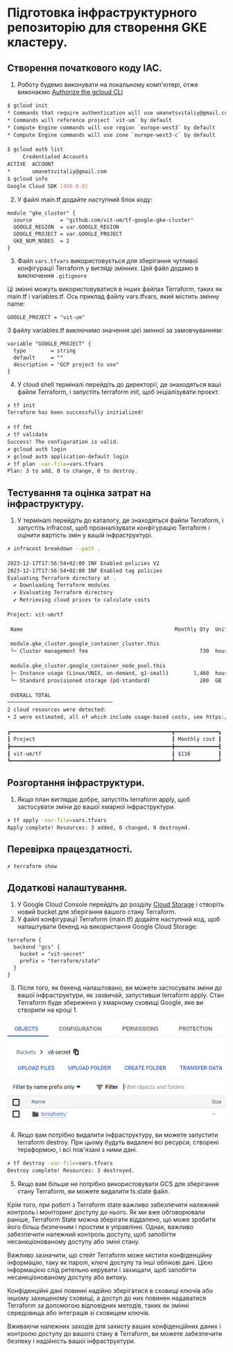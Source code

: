 # Підготовка інфраструктурного репозиторію для створення GKE кластеру.

## Створення початкового коду IAC.
1. Роботу будемо виконувати на локальному комп'ютері, отже виконаємо [Authorize the gcloud CLI](https://cloud.google.com/sdk/docs/authorizing)
```sh
$ gcloud init
* Commands that require authentication will use umanetsvitaliy@gmail.com by default
* Commands will reference project `vit-um` by default
* Compute Engine commands will use region `europe-west3` by default
* Compute Engine commands will use zone `europe-west3-c` by default

$ gcloud auth list
     Credentialed Accounts
ACTIVE  ACCOUNT
*       umanetsvitaliy@gmail.com
$ gcloud info
Google Cloud SDK [456.0.0]
```
2. У файлі main.tf додайте наступний блок коду:
```hlc
module "gke_cluster" {
  source         = "github.com/vit-um/tf-google-gke-cluster"
  GOOGLE_REGION  = var.GOOGLE_REGION
  GOOGLE_PROJECT = var.GOOGLE_PROJECT
  GKE_NUM_NODES  = 2
}
```

3. Файл `vars.tfvars` використовується для зберігання чутливої конфігурації Terraform у вигляді змінних. Цей файл додамо в виключення `.gitignore`   

Ці змінні можуть використовуватися в інших файлах Terraform, таких як main.tf і variables.tf.
Ось приклад файлу vars.tfvars, який містить змінну name:
```hcl
GOOGLE_PROJECT = "vit-um"
```
З файлу variables.tf виключимо значення цієї змінної за замовчуванням:
```hlc
variable "GOOGLE_PROJECT" {
  type        = string
  default     = ""
  description = "GCP project to use"
}
```
4. У cloud shell терміналі перейдіть до директорії, де знаходяться ваші файли Terraform, і запустіть terraform init, щоб ініціалізувати проєкт.
```sh
✗ tf init                              
Terraform has been successfully initialized!

✗ tf fmt
✗ tf validate
Success! The configuration is valid.
✗ gcloud auth login
✗ gcloud auth application-default login
✗ tf plan -var-file=vars.tfvars
Plan: 3 to add, 0 to change, 0 to destroy.
```

## Тестування та оцінка затрат на інфраструктуру.
1. У терміналі перейдіть до каталогу, де знаходяться файли Terraform, і запустіть infracost, щоб проаналізувати конфігурацію Terraform і оцінити вартість змін у вашій інфраструктурі.
```sh
✗ infracost breakdown --path .

2023-12-17T17:56:54+02:00 INF Enabled policies V2
2023-12-17T17:56:54+02:00 INF Enabled tag policies
Evaluating Terraform directory at .
  ✔ Downloading Terraform modules
  ✔ Evaluating Terraform directory 
  ✔ Retrieving cloud prices to calculate costs 

Project: vit-um/tf

 Name                                                 Monthly Qty  Unit   Monthly Cost 
                                                                                       
 module.gke_cluster.google_container_cluster.this                                      
 └─ Cluster management fee                                    730  hours        $73.00 
                                                                                       
 module.gke_cluster.google_container_node_pool.this                                    
 ├─ Instance usage (Linux/UNIX, on-demand, g1-small)        1,460  hours        $33.11 
 └─ Standard provisioned storage (pd-standard)                200  GB            $9.60 
                                                                                       
 OVERALL TOTAL                                                                 $115.71 
──────────────────────────────────
2 cloud resources were detected:
∙ 2 were estimated, all of which include usage-based costs, see https://infracost.io/usage-file

┏━━━━━━━━━━━━━━━━━━━━━━━━━━━━━━━━━━━━━━━━━━━━━━━━━━━━┳━━━━━━━━━━━━━━┓
┃ Project                                            ┃ Monthly cost ┃
┣━━━━━━━━━━━━━━━━━━━━━━━━━━━━━━━━━━━━━━━━━━━━━━━━━━━━╋━━━━━━━━━━━━━━┫
┃ vit-um/tf                                          ┃ $116         ┃
┗━━━━━━━━━━━━━━━━━━━━━━━━━━━━━━━━━━━━━━━━━━━━━━━━━━━━┻━━━━━━━━━━━━━━┛
```
## Розгортання інфраструктури.
1. Якщо план виглядає добре, запустіть terraform apply, щоб застосувати зміни до вашої хмарної інфраструктури.
```sh
✗ tf apply -var-file=vars.tfvars
Apply complete! Resources: 3 added, 0 changed, 0 destroyed.
```


## Перевірка працездатності.
```sh
✗ terraform show 
```


## Додаткові налаштування.
1. У Google Cloud Console перейдіть до розділу [Cloud Storage](https://console.cloud.google.com/storage/browser) і створіть новий bucket для зберігання вашого стану Terraform.
2. У файлі конфігурації Terraform (main.tf) додайте наступний код, щоб налаштувати бекенд на використання Google Cloud Storage:
```hcl
terraform {
  backend "gcs" {
    bucket = "vit-secret"
    prefix = "terraform/state"
  }
}
```
3. Після того, як бекенд налаштовано, ви можете застосувати зміни до вашої інфраструктури, як зазвичай, запустивши terraform apply. Стан Terraform буде збережено у хмарному сховищі Google, яке ви створили на кроці 1.

![terraform_state](terraform_state.png)  

4. Якщо вам потрібно видалити інфраструктуру, ви можете запустити terraform destroy. При цьому будуть видалені всі ресурси, створені тераформою, і всі пов'язані з ними дані.
```sh
✗ tf destroy -var-file=vars.tfvars
Destroy complete! Resources: 3 destroyed.
```
5. Якщо вам більше не потрібно використовувати GCS для зберігання стану Terraform, ви можете видалити ts.state файл.

Крім того, при роботі з Terraform state важливо забезпечити належний контроль і моніторинг доступу до нього. Як ми вже обговорювали раніше, Terraform State можна зберігати віддалено, що може зробити його більш безпечним і простим в управлінні. Однак, важливо забезпечити належний контроль доступу, щоб запобігти несанкціонованому доступу або зміні стану.

Важливо зазначити, що стейт Terraform може містити конфіденційну інформацію, таку як паролі, ключі доступу та інші облікові дані. Цією інформацією слід ретельно керувати і захищати, щоб запобігти несанкціонованому доступу або витоку.

Конфіденційні дані повинні надійно зберігатися в сховищі ключів або іншому захищеному сховищі, а доступ до них повинен надаватися Terraform за допомогою відповідних методів, таких як змінні середовища або інтеграція зі сховищем ключів.

Вживаючи належних заходів для захисту ваших конфіденційних даних і контролю доступу до вашого стану в Terraform, ви можете забезпечити безпеку і надійність вашої інфраструктури.

